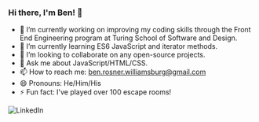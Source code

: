 ### Hi there, I'm Ben! 👋

- 🔭 I’m currently working on improving my coding skills through the Front End Engineering program at Turing School of Software and Design.
- 🌱 I’m currently learning ES6 JavaScript and iterator methods.
- 👯 I’m looking to collaborate on any open-source projects.
- 💬 Ask me about JavaScript/HTML/CSS.
- 📫 How to reach me: ben.rosner.williamsburg@gmail.com
- 😄 Pronouns: He/Him/His
- ⚡ Fun fact: I've played over 100 escape rooms!

![LinkedIn](https://img.shields.io/badge/LinkedIn-0000FF?style=for-the-badge&logo=LinkedIn&logoColor=Blue)

